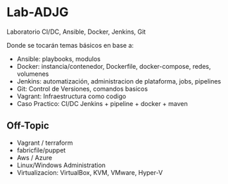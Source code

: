 # Lab-ADJG
Laboratorio CI/DC, Ansible, Docker, Jenkins, Git

Donde se tocarán temas básicos en base a:
- Ansible: playbooks, modulos
- Docker: instancia/contenedor, Dockerfile, docker-compose, redes, volumenes
- Jenkins: automatización, administracion de plataforma, jobs, pipelines
- Git: Control de Versiones, comandos basicos
- Vagrant: Infraestructura como codigo
- Caso Practico: CI/DC Jenkins + pipeline + docker + maven

## Off-Topic
- Vagrant / terraform
- fabricfile/puppet
- Aws / Azure
- Linux/Windows Administration
- Virtualizacion: VirtualBox, KVM,  VMware, Hyper-V
